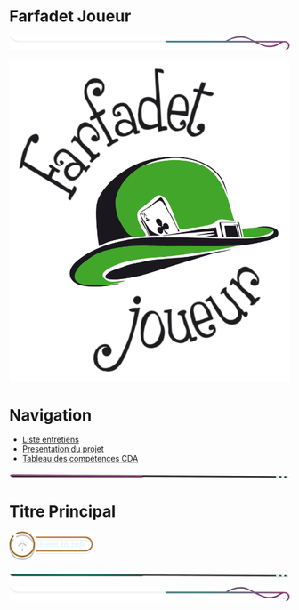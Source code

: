 # Farfadet Joueur 

<!-- Main image  -->

![border](./assets/line/border_deco_rt.png)

![farfadet_logo](./assets/img/logo_farfadet.svg)
<!-- # Sommaire

- [Objectif et Consignes](#objectif-et-consignes) -->

# Navigation

- [Liste entretiens](./doc/entretiens/liste_entretiens.md)
- [Presentation du projet](./doc/presentation/presentation.md)
- [Tableau des compétences CDA](./assets/img/cda_competences.png)


![border](./assets/line/line-pink-point_l.png)

# Titre Principal

<a href="#sommaire">
<img src="assets/button/back_to_top.png" alt="Home page" style="width: 150px; height: auto;">
</a>

![border](./assets/line/line-teal-point_l.png)

![border](./assets/line/border_deco_rt.png)
